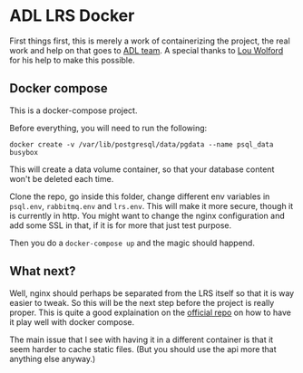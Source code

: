 # ADL LRS Docker

First things first, this is merely a work of containerizing the project, the real work and help on that goes to [ADL team](https://github.com/adlnet/ADL_LRS). A special thanks to [Lou Wolford](https://github.com/ljwolford) for his help to make this possible.

## Docker compose

This is a docker-compose project.

Before everything, you will need to run the following:

```
docker create -v /var/lib/postgresql/data/pgdata --name psql_data busybox
```

This will create a data volume container, so that your database content won't be deleted each time.

Clone the repo, go inside this folder, change different env variables in `psql.env`, `rabbitmq.env` and `lrs.env`. This will make it more secure, though it is currently in http. You might want to change the nginx configuration and add some SSL in that, if it is for more that just test purpose.

Then you do a `docker-compose up` and the magic should happend.


## What next?

Well, nginx should perhaps be separated from the LRS itself so that it is way easier to tweak.
So this will be the next step before the project is really proper. This is quite a good explaination on the [official repo](https://hub.docker.com/_/nginx/) on how to have it play well with docker compose.

The main issue that I see with having it in a different container is that it seem harder to cache static files. (But you should use the api more that anything else anyway.)
